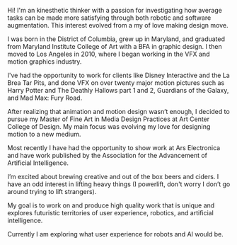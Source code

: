 Hi! I'm an kinesthetic thinker with a passion for investigating how average tasks can be made more satisfying through both robotic and software augmentation. This interest evolved from a my of love making design move. 

I was born in the District of Columbia, grew up in Maryland, and graduated from Maryland Institute College of Art with a BFA in graphic design. I then moved to Los Angeles in 2010, where I began working in the VFX and motion graphics industry. 

I've had the opportunity to work for clients like Disney Interactive and the La Brea Tar Pits, and done VFX on over twenty major motion pictures such as Harry Potter and The Deathly Hallows part 1 and 2, Guardians of the Galaxy, and Mad Max: Fury Road. 

After realizing that animation and motion design wasn’t enough, I decided to pursue my Master of Fine Art in Media Design Practices at Art Center College of Design. My main focus was evolving my love for designing motion to a new medium. 

Most recently I have had the opportunity to show work at Ars Electronica and have work published by the Association for the Advancement of Artificial Intelligence.

I’m excited about brewing creative and out of the box beers and ciders. I have an odd interest in lifting heavy things (I powerlift, don't worry I don’t go around trying to lift strangers).

My goal is to work on and produce high quality work that is unique and explores futuristic territories of user experience, robotics, and artificial intelligence.

Currently I am exploring what user experience for robots and AI would be.
